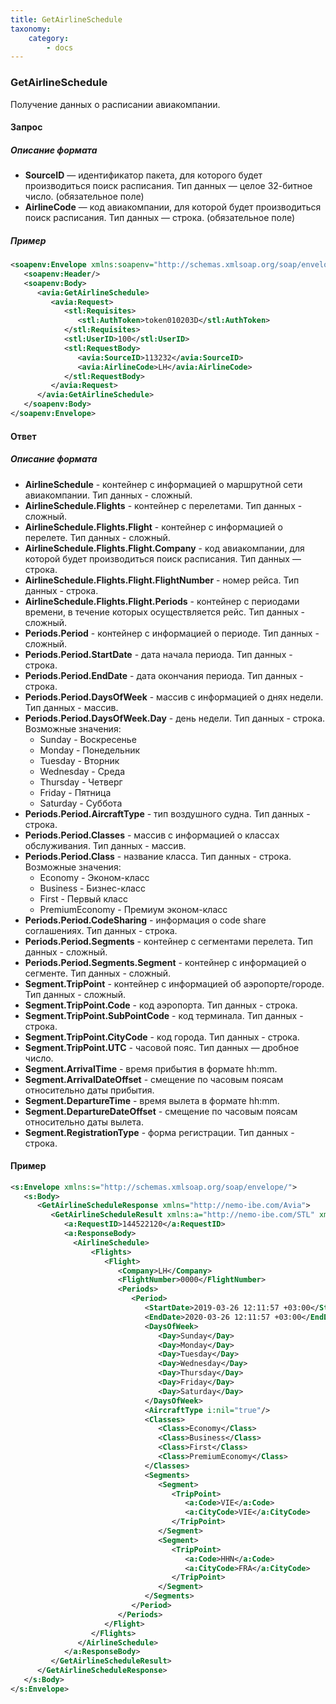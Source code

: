 ```yaml
---
title: GetAirlineSchedule
taxonomy:
    category:
        - docs
---
```


### GetAirlineSchedule

Получение данных о расписании авиакомпании.

#### Запрос

##### Описание формата

-   **SourceID** — идентификатор пакета, для которого будет производиться поиск расписания. Тип данных — целое 32-битное число. (обязательное поле)
-   **AirlineCode** — код авиакомпании, для которой будет производиться поиск расписания. Тип данных — строка. (обязательное поле)

##### Пример

```xml
<soapenv:Envelope xmlns:soapenv="http://schemas.xmlsoap.org/soap/envelope/" xmlns:avia="http://nemo-ibe.com/Avia" xmlns:stl="http://nemo-ibe.com/STL">
   <soapenv:Header/>
   <soapenv:Body>
      <avia:GetAirlineSchedule>
         <avia:Request>
            <stl:Requisites>
               <stl:AuthToken>token010203D</stl:AuthToken>
            </stl:Requisites>
            <stl:UserID>100</stl:UserID>
            <stl:RequestBody>
               <avia:SourceID>113232</avia:SourceID>
               <avia:AirlineCode>LH</avia:AirlineCode>
            </stl:RequestBody>
         </avia:Request>
      </avia:GetAirlineSchedule>
   </soapenv:Body>
</soapenv:Envelope>
```

#### Ответ

##### Описание формата

-   **AirlineSchedule** - контейнер с информацией о маршрутной сети авиакомпании. Тип данных - сложный.
-   **AirlineSchedule.Flights** - контейнер с перелетами. Тип данных - сложный.
-   **AirlineSchedule.Flights.Flight** - контейнер с информацией о перелете. Тип данных - сложный.
-   **AirlineSchedule.Flights.Flight.Company** - код авиакомпании, для которой будет производиться поиск расписания. Тип данных — строка.
-   **AirlineSchedule.Flights.Flight.FlightNumber** - номер рейса. Тип данных - строка.
-   **AirlineSchedule.Flights.Flight.Periods** - контейнер с периодами времени, в течение которых осуществляется рейс. Тип данных - сложный.
-  **Periods.Period** - контейнер с информацией о периоде. Тип данных - сложный.
-  **Periods.Period.StartDate** - дата начала периода. Тип данных - строка.
-  **Periods.Period.EndDate** - дата окончания периода. Тип данных - строка.
-  **Periods.Period.DaysOfWeek** - массив с информацией о днях недели. Тип данных - массив. 
-  **Periods.Period.DaysOfWeek.Day** - день недели. Тип данных - строка. Возможные значения:
   - Sunday - Воскресенье
   - Monday - Понедельник
   - Tuesday - Вторник
   - Wednesday - Среда
   - Thursday - Четверг
   - Friday - Пятница
   - Saturday - Суббота
-  **Periods.Period.AircraftType** - тип воздушного судна. Тип данных - строка.
-  **Periods.Period.Classes** - массив с информацией о классах обслуживания. Тип данных - массив.
-  **Periods.Period.Class** - название класса. Тип данных - строка. Возможные значения: 
   - Economy - Эконом-класс
   - Business - Бизнес-класс
   - First - Первый класс
   - PremiumEconomy - Премиум эконом-класс
-  **Periods.Period.CodeSharing** - информация о code share соглашениях. Тип данных - строка. 
-  **Periods.Period.Segments** - контейнер с сегментами перелета. Тип данных - сложный.
-  **Periods.Period.Segments.Segment** - контейнер с информацией о сегменте. Тип данных - сложный.
-  **Segment.TripPoint** - контейнер с информацией об аэропорте/городе. Тип данных - сложный. 
-  **Segment.TripPoint.Code** - код аэропорта. Тип данных - строка.
-  **Segment.TripPoint.SubPointCode** - код терминала. Тип данных - строка.  
-  **Segment.TripPoint.CityCode** - код города. Тип данных - строка.
-  **Segment.TripPoint.UTC** - часовой пояс. Тип данных — дробное число.
-  **Segment.ArrivalTime** - время прибытия в формате hh:mm.
-  **Segment.ArrivalDateOffset** - смещение по часовым поясам относительно даты прибытия.
-  **Segment.DepartureTime** - время вылета в формате hh:mm.
-  **Segment.DepartureDateOffset** - смещение по часовым поясам относительно даты вылета. 
-  **Segment.RegistrationType** - форма регистрации. Тип данных - строка.

#### Пример

```xml
<s:Envelope xmlns:s="http://schemas.xmlsoap.org/soap/envelope/">
   <s:Body>
      <GetAirlineScheduleResponse xmlns="http://nemo-ibe.com/Avia">
         <GetAirlineScheduleResult xmlns:a="http://nemo-ibe.com/STL" xmlns:i="http://www.w3.org/2001/XMLSchema-instance">
            <a:RequestID>144522120</a:RequestID>
            <a:ResponseBody>
              <AirlineSchedule>
                  <Flights>
                     <Flight>
                        <Company>LH</Company>
                        <FlightNumber>0000</FlightNumber>
                        <Periods>
                           <Period>
                              <StartDate>2019-03-26 12:11:57 +03:00</StartDate>
                              <EndDate>2020-03-26 12:11:57 +03:00</EndDate>
                              <DaysOfWeek>
                                 <Day>Sunday</Day>
                                 <Day>Monday</Day>
                                 <Day>Tuesday</Day>
                                 <Day>Wednesday</Day>
                                 <Day>Thursday</Day>
                                 <Day>Friday</Day>
                                 <Day>Saturday</Day>
                              </DaysOfWeek>
                              <AircraftType i:nil="true"/>
                              <Classes>
                                 <Class>Economy</Class>
                                 <Class>Business</Class>
                                 <Class>First</Class>
                                 <Class>PremiumEconomy</Class>
                              </Classes>
                              <Segments>
                                 <Segment>
                                    <TripPoint>
                                       <a:Code>VIE</a:Code>
                                       <a:CityCode>VIE</a:CityCode>
                                    </TripPoint>
                                 </Segment>
                                 <Segment>
                                    <TripPoint>
                                       <a:Code>HHN</a:Code>
                                       <a:CityCode>FRA</a:CityCode>
                                    </TripPoint>
                                 </Segment>
                              </Segments>
                           </Period>
                        </Periods>
                     </Flight>
                  </Flights>
               </AirlineSchedule>
            </a:ResponseBody>
         </GetAirlineScheduleResult>
      </GetAirlineScheduleResponse>
   </s:Body>
</s:Envelope>
```
